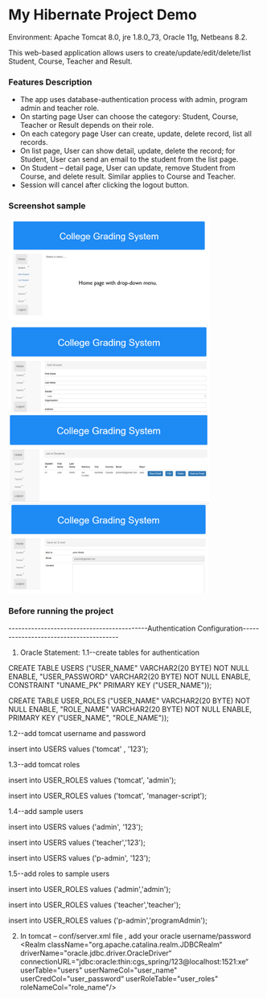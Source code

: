 # My Hibernate Project Demo

Environment: Apache Tomcat 8.0, jre 1.8.0_73, Oracle 11g, Netbeans 8.2.

This web-based application allows users to create/update/edit/delete/list Student, Course, Teacher and Result. 
### Features Description
* The app uses database-authentication process with admin, program admin and teacher role.
* On starting page User can choose the category: Student, Course, Teacher or Result depends on their role. 
* On each category page User can create, update, delete record, list all records.
* On list page, User can show detail, update, delete the record; for Student, User can send an email to the student from the list page. 
* On Student – detail page, User can update, remove Student from Course, and delete result. Similar applies to Course and Teacher. 
* Session will cancel after clicking the logout button. 
### Screenshot sample
<p> 
<img src="https://github.com/54662579/myhibernateprojectdemo/blob/master/image/homepage.PNG" width="400"/>
<img src="https://github.com/54662579/myhibernateprojectdemo/blob/master/image/addnew.PNG" width="400"/>
<img src="https://github.com/54662579/myhibernateprojectdemo/blob/master/image/list.PNG" width="400"/>
<img src="https://github.com/54662579/myhibernateprojectdemo/blob/master/image/sendemail.PNG" width="400"/>
</p>

### Before running the project
-------------------------------------------Authentication Configuration---------------------------------------

1. Oracle Statement:
1.1--create tables for authentication

CREATE TABLE USERS
   ("USER_NAME" VARCHAR2(20 BYTE) NOT NULL ENABLE, 
	"USER_PASSWORD" VARCHAR2(20 BYTE) NOT NULL ENABLE, 
	 CONSTRAINT "UNAME_PK" PRIMARY KEY ("USER_NAME"));
 
 CREATE TABLE USER_ROLES 
   ("USER_NAME" VARCHAR2(20 BYTE) NOT NULL ENABLE, 
	"ROLE_NAME" VARCHAR2(20 BYTE) NOT NULL ENABLE, 
	 PRIMARY KEY ("USER_NAME", "ROLE_NAME"));

1.2--add tomcat username and password


insert into USERS values ('tomcat' , '123');

1.3--add tomcat roles

insert into USER_ROLES values ('tomcat', 'admin');

insert into USER_ROLES values ('tomcat', 'manager-script');

1.4--add sample users

insert into USERS values ('admin', '123');

insert into USERS values ('teacher','123');

insert into USERS values ('p-admin', '123');

1.5--add roles to sample users

insert into USER_ROLES values ('admin','admin');

insert into USER_ROLES values ('teacher','teacher');

insert into USER_ROLES values ('p-admin','programAdmin');


2. In tomcat – conf/server.xml file , add your oracle username/password
	 <Realm className="org.apache.catalina.realm.JDBCRealm“ 	driverName="oracle.jdbc.driver.OracleDriver“ 	connectionURL="jdbc:oracle:thin:cgs_spring/123@localhost:1521:xe“ 			userTable="users" userNameCol="user_name" userCredCol="user_password“ 	userRoleTable="user_roles" roleNameCol="role_name"/>

